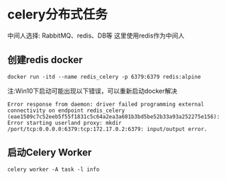 # celery分布式任务
中间人选择: RabbitMQ、redis、DB等
这里使用redis作为中间人
## 创建redis docker
```
docker run -itd --name redis_celery -p 6379:6379 redis:alpine
```
注:Win10下启动可能出现以下错误，可以重新启动docker解决
```
Error response from daemon: driver failed programming external connectivity on endpoint redis_celery (eae1509c7c52eeb5f55f1831c5c64a2ea3a601b3bd5be52b33a93a252275e156): Error starting userland proxy: mkdir /port/tcp:0.0.0.0:6379:tcp:172.17.0.2:6379: input/output error.
```

## 启动Celery Worker
```
celery worker -A task -l info
```